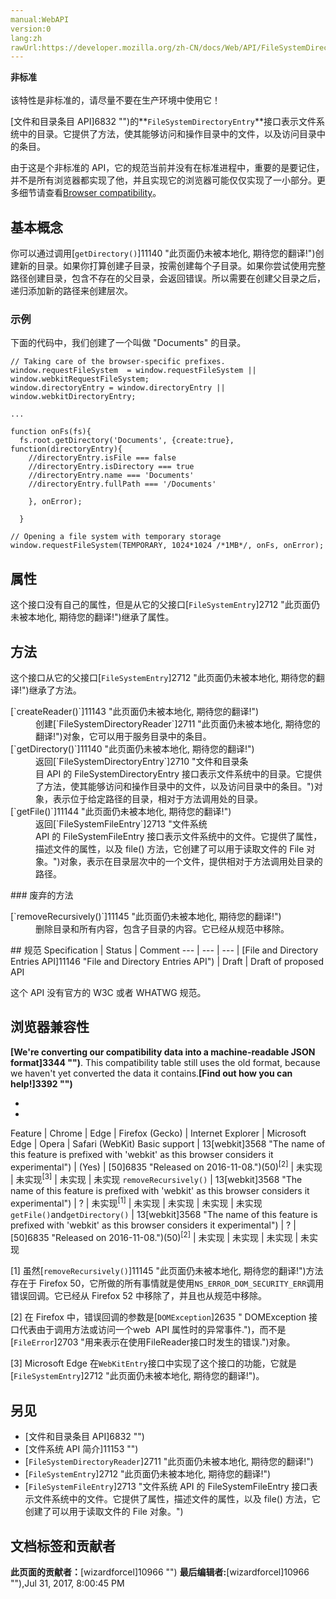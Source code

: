 ```yaml
---
manual:WebAPI
version:0
lang:zh
rawUrl:https://developer.mozilla.org/zh-CN/docs/Web/API/FileSystemDirectoryEntry
---
```






**非标准**<br></br>该特性是非标准的，请尽量不要在生产环境中使用它！




[文件和目录条目 API]6832 "")的**`FileSystemDirectoryEntry`**接口表示文件系统中的目录。它提供了方法，使其能够访问和操作目录中的文件，以及访问目录中的条目。



由于这是个非标准的 API，它的规范当前并没有在标准进程中，重要的是要记住，并不是所有浏览器都实现了他，并且实现它的浏览器可能仅仅实现了一小部分。更多细节请查看[Browser compatibility](%2710#Browser_compatibility "")。



## 基本概念<a name="basic_concepts"></a>


你可以通过调用[`getDirectory()`]11140 "此页面仍未被本地化, 期待您的翻译!")创建新的目录。如果你打算创建子目录，按需创建每个子目录。如果你尝试使用完整路径创建目录，包含不存在的父目录，会返回错误。所以需要在创建父目录之后，递归添加新的路径来创建层次。


### 示例<a name="example"></a>


下面的代码中，我们创建了一个叫做 &quot;Documents&quot; 的目录。


```
// Taking care of the browser-specific prefixes.
window.requestFileSystem  = window.requestFileSystem || window.webkitRequestFileSystem; 
window.directoryEntry = window.directoryEntry || window.webkitDirectoryEntry;

...

function onFs(fs){
  fs.root.getDirectory('Documents', {create:true}, function(directoryEntry){
    //directoryEntry.isFile === false
    //directoryEntry.isDirectory === true
    //directoryEntry.name === 'Documents'
    //directoryEntry.fullPath === '/Documents'
    
    }, onError);

  }

// Opening a file system with temporary storage
window.requestFileSystem(TEMPORARY, 1024*1024 /*1MB*/, onFs, onError);
```

## 属性<a name="属性"></a>


这个接口没有自己的属性，但是从它的父接口[`FileSystemEntry`]2712 "此页面仍未被本地化, 期待您的翻译!")继承了属性。


## 方法<a name="方法"></a>


这个接口从它的父接口[`FileSystemEntry`]2712 "此页面仍未被本地化, 期待您的翻译!")继承了方法。

<dl><dt>[`createReader()`]11143 "此页面仍未被本地化, 期待您的翻译!")</dt><dd>创建[`FileSystemDirectoryReader`]2711 "此页面仍未被本地化, 期待您的翻译!")对象，它可以用于服务目录中的条目。</dd><dt>[`getDirectory()`]11140 "此页面仍未被本地化, 期待您的翻译!")</dt><dd>返回[`FileSystemDirectoryEntry`]2710 "文件和目录条目 API 的 FileSystemDirectoryEntry 接口表示文件系统中的目录。它提供了方法，使其能够访问和操作目录中的文件，以及访问目录中的条目。")对象，表示位于给定路径的目录，相对于方法调用处的目录。</dd><dt>[`getFile()`]11144 "此页面仍未被本地化, 期待您的翻译!")</dt><dd>返回[`FileSystemFileEntry`]2713 "文件系统 API 的 FileSystemFileEntry 接口表示文件系统中的文件。它提供了属性，描述文件的属性，以及 file() 方法，它创建了可以用于读取文件的 File 对象。")对象，表示在目录层次中的一个文件，提供相对于方法调用处目录的路径。</dd></dl>
### 废弃的方法<a name="废弃的方法"></a>
<dl><dt>[`removeRecursively()`]11145 "此页面仍未被本地化, 期待您的翻译!")</dt><dd>删除目录和所有内容，包含子目录的内容。它已经从规范中移除。</dd></dl>
## 规范<a name="规范"></a>
Specification | Status | Comment 
 ---  |  ---  |  ---  | 
[File and Directory Entries API]11146 "File and Directory Entries API") | Draft | Draft of proposed API 



这个 API 没有官方的 W3C 或者 WHATWG 规范。


## 浏览器兼容性<a name="Browser_compatibility"></a>


**[We&#39;re converting our compatibility data into a machine-readable JSON format]3344 "")**. This compatibility table still uses the old format, because we haven&#39;t yet converted the data it contains.**[Find out how you can help!]3392 "")**


* 
* 
Feature | Chrome | Edge | Firefox (Gecko) | Internet Explorer | Microsoft Edge | Opera | Safari (WebKit) 
Basic support | 13[webkit]3568 "The name of this feature is prefixed with 'webkit' as this browser considers it experimental") | (Yes) | [50]6835 "Released on 2016-11-08.")(50)<sup>[2]</sup> | 未实现 | 未实现<sup>[3]</sup> | 未实现 | 未实现 
`removeRecursively()` | 13[webkit]3568 "The name of this feature is prefixed with 'webkit' as this browser considers it experimental") | ? | 未实现<sup>[1]</sup> | 未实现 | 未实现 | 未实现 | 未实现 
`getFile()`and`getDirectory()` | 13[webkit]3568 "The name of this feature is prefixed with 'webkit' as this browser considers it experimental") | ? | [50]6835 "Released on 2016-11-08.")(50)<sup>[2]</sup> | 未实现 | 未实现 | 未实现 | 未实现 





[1] 虽然[`removeRecursively()`]11145 "此页面仍未被本地化, 期待您的翻译!")方法存在于 Firefox 50，它所做的所有事情就是使用`NS_ERROR_DOM_SECURITY_ERR`调用错误回调。它已经从 Firefox 52 中移除了，并且也从规范中移除。



[2] 在 Firefox 中，错误回调的参数是[`DOMException`]2635 " DOMException 接口代表由于调用方法或访问一个web  API 属性时的异常事件.")，而不是[`FileError`]2703 "用来表示在使用FileReader接口时发生的错误.")对象。



[3] Microsoft Edge 在`WebKitEntry`接口中实现了这个接口的功能，它就是[`FileSystemEntry`]2712 "此页面仍未被本地化, 期待您的翻译!")。


## 另见<a name="另见"></a>

* [文件和目录条目 API]6832 "")
* [文件系统 API 简介]11153 "")
* [`FileSystemDirectoryReader`]2711 "此页面仍未被本地化, 期待您的翻译!")
* [`FileSystemEntry`]2712 "此页面仍未被本地化, 期待您的翻译!")
* [`FileSystemFileEntry`]2713 "文件系统 API 的 FileSystemFileEntry 接口表示文件系统中的文件。它提供了属性，描述文件的属性，以及 file() 方法，它创建了可以用于读取文件的 File 对象。")



## 文档标签和贡献者
**此页面的贡献者：**[wizardforcel]10966 "")
**最后编辑者:**[wizardforcel]10966 ""),<time>Jul 31, 2017, 8:00:45 PM</time>


